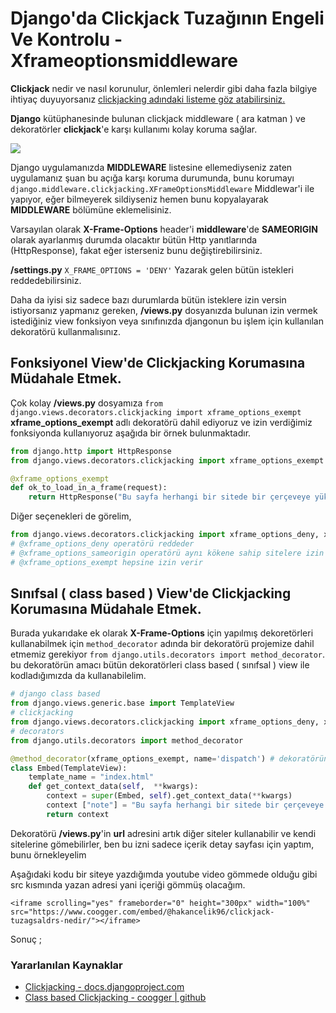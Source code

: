 # Django'da Clickjack Tuzağının Engeli Ve Kontrolu - Xframeoptionsmiddleware

**Clickjack** nedir ve nasıl korunulur, önlemleri nelerdir gibi daha fazla bilgiye ihtiyaç duyuyorsanız [clickjacking adındaki listeme göz atabilirsiniz.](https://github.com/hakancelik96/blog/tree/a2daa68f9fcf2b6e6dae3f9d0e8b8bfc6369c349/clickjacking/README.md)

**Django** kütüphanesinde bulunan clickjack middleware \( ara katman \) ve dekoratörler **clickjack**'e karşı kullanımı kolay koruma sağlar.

![](https://cdn.steemitimages.com/DQmTxbMupXoHhMSTNk6ydzYgTEDCu83f5fGHVqNsgJxebDc)

Django uygulamanızda **MIDDLEWARE** listesine ellemediyseniz zaten uygulamanız şuan bu açığa karşı koruma durumunda, bunu korumayı `django.middleware.clickjacking.XFrameOptionsMiddleware` Middlewar'i ile yapıyor, eğer bilmeyerek sildiyseniz hemen bunu kopyalayarak **MIDDLEWARE** bölümüne eklemelisiniz.

Varsayılan olarak **X-Frame-Options** header'i **middleware**'de **SAMEORIGIN** olarak ayarlanmış durumda olacaktır bütün Http yanıtlarında \(HttpResponse\), fakat eğer isterseniz bunu değiştirebilirsiniz.

**/settings.py** `X_FRAME_OPTIONS = 'DENY'` Yazarak gelen bütün istekleri reddedebilirsiniz.

Daha da iyisi siz sadece bazı durumlarda bütün isteklere izin versin istiyorsanız yapmanız gereken, **/views.py** dosyanızda bulunan izin vermek istediğiniz view fonksiyon veya sınıfınızda djangonun bu işlem için kullanılan dekoratörü kullanmalısınız.

## Fonksiyonel View'de Clickjacking Korumasına Müdahale Etmek.

Çok kolay **/views.py** dosyamıza `from django.views.decorators.clickjacking import xframe_options_exempt` **xframe\_options\_exempt** adlı dekoratörü dahil ediyoruz ve izin verdiğimiz fonksiyonda kullanıyoruz aşağıda bir örnek bulunmaktadır.

```python
from django.http import HttpResponse
from django.views.decorators.clickjacking import xframe_options_exempt

@xframe_options_exempt
def ok_to_load_in_a_frame(request):
    return HttpResponse("Bu sayfa herhangi bir sitede bir çerçeveye yüklemek için güvenlidir.")
```

Diğer seçenekleri de görelim,

```python
from django.views.decorators.clickjacking import xframe_options_deny, xframe_options_sameorigin, xframe_options_exempt
# @xframe_options_deny operatörü reddeder
# @xframe_options_sameorigin operatörü aynı kökene sahip sitelere izin verir.
# @xframe_options_exempt hepsine izin verir
```

## Sınıfsal \( class based \) View'de Clickjacking Korumasına Müdahale Etmek.

Burada yukarıdake ek olarak **X-Frame-Options** için yapılmış dekoretörleri kullanabilmek için `method_decorator` adında bir dekoratörü projemize dahil etmemiz gerekiyor `from django.utils.decorators import method_decorator`. bu dekoratörün amacı bütün dekoratörleri class based \( sınıfsal \) view ile kodladığımızda da kullanabilelim.

```python
# django class based
from django.views.generic.base import TemplateView
# clickjacking
from django.views.decorators.clickjacking import xframe_options_deny, xframe_options_sameorigin, xframe_options_exempt
# decorators
from django.utils.decorators import method_decorator

@method_decorator(xframe_options_exempt, name='dispatch') # dekoratörün ilk parametresine kullanmak istediğim X-Frame-Options dekoratörünü verdim ve ikinci parametre olarak bir isim verdim, işte bu kadar geri kalan kodlar zaten class based view konusuna giriyor.
class Embed(TemplateView):
    template_name = "index.html"
    def get_context_data(self,  **kwargs):
        context = super(Embed, self).get_context_data(**kwargs)
        context ["note"] = "Bu sayfa herhangi bir sitede bir çerçeveye yüklemek için güvenlidir."
        return context
```

Dekoratörü **/views.py**'in **url** adresini artık diğer siteler kullanabilir ve kendi sitelerine gömebilirler, ben bu izni sadece içerik detay sayfası için yaptım, bunu örnekleyelim

Aşağıdaki kodu bir siteye yazdığımda youtube video gömmede olduğu gibi src kısmında yazan adresi yani içeriği gömmüş olacağım.

```markup
<iframe scrolling="yes" frameborder="0" height="300px" width="100%" src="https://www.coogger.com/embed/@hakancelik96/clickjack-tuzagsaldrs-nedir/"></iframe>
```

Sonuç ;

### Yararlanılan Kaynaklar

* [Clickjacking - docs.djangoproject.com](https://docs.djangoproject.com/en/2.1/ref/clickjacking/)
* [Class based Clickjacking -  coogger \| github](https://github.com/coogger/coogger/blob/7b0b6ee13f417a16bb196366287135bb9ab1cf1e/coogger/cooggerapp/views/detail.py)

